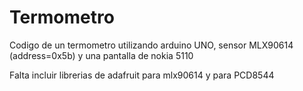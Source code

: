 # Termometro
Codigo de un termometro utilizando arduino UNO, sensor MLX90614 (address=0x5b) y una pantalla de nokia 5110

Falta incluir librerias de adafruit para mlx90614 y para PCD8544
